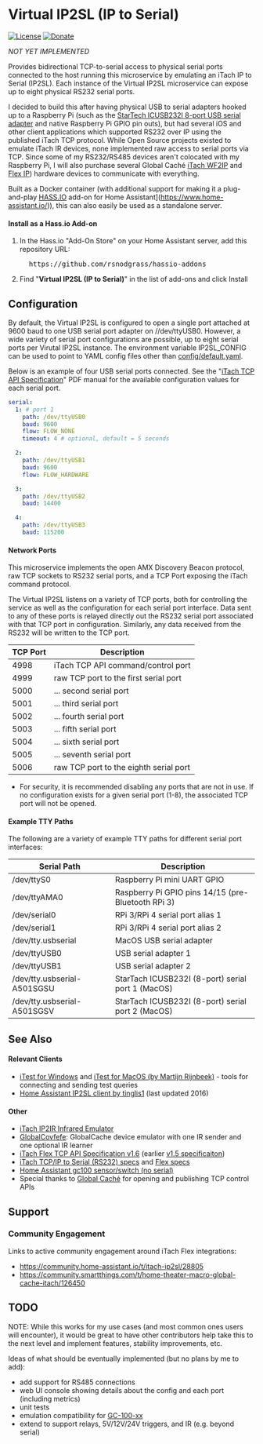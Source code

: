 # Virtual IP2SL (IP to Serial)

[![License](https://img.shields.io/badge/License-Apache%202.0-blue.svg)](https://opensource.org/licenses/Apache-2.0)
[![Donate](https://img.shields.io/badge/Donate-PayPal-green.svg)](https://www.paypal.com/cgi-bin/webscr?cmd=_donations&business=WREP29UDAMB6G)

*NOT YET IMPLEMENTED*

Provides bidirectional TCP-to-serial access to physical serial ports connected to the
host running this microservice by emulating an iTach IP to Serial (IP2SL). Each instance
of the Virtual IP2SL microservice can expose up to eight physical RS232 serial ports.

I decided to build this after having physical USB to serial adapters hooked up to a
Raspberry Pi (such as the 
[StarTech ICUSB232I 8-port USB serial adapter](https://amazon.com/StarTech-com-USB-Serial-Adapter-Hub/dp/B009AT5TB2?tag=carreramfi-20) and native Raspberry Pi GPIO pin outs), but had several iOS and other client applications 
which supported RS232 over IP using the published iTach TCP protocol. While Open
Source projects existed to emulate iTach IR devices, none implemented raw access
to serial ports via TCP. Since some of my RS232/RS485 devices aren't colocated with my
Raspberry Pi, I will also purchase several Global Caché [iTach WF2IP](/amazon.com/Global-Cache-iTach-Wi-Fi-Serial/dp/B0051BU42W?tag=carreramfi-20) and [Flex IP](https://amazon.com/Global-Cache-iTach-Flex-IP/dp/B00C6FRPIC/?tag=carreramfi-20)) hardware devices to communicate with everything.

Built as a Docker container (with additional support for
making it a plug-and-play [HASS.IO](https://www.home-assistant.io/hassio/) add-on
for Home Assistant](https://www.home-assistant.io/)), this can also easily be
used as a standalone server.

#### Install as a Hass.io Add-on

1. In the Hass.io "Add-On Store" on your Home Assistant server, add this repository URL:
<pre>
     https://github.com/rsnodgrass/hassio-addons
</pre>

2. Find "__Virtual IP2SL (IP to Serial)__" in the list of add-ons and click Install

## Configuration

By default, the Virtual IP2SL is configured to open a single port attached 
at 9600 baud to one USB serial port adapter on //dev/ttyUSB0. However, a
wide variety of serial port configurations are possible, up to eight
serial ports per Virutal IP2SL instance. The environment variable IP2SL_CONFIG
can be used to point to YAML config files other than [config/default.yaml](config/default.yaml).

Below is an example of four USB serial ports connected.
See the "[iTach TCP API Specification](https://www.globalcache.com/files/releases/flex-16/API-Flex_TCP_1.6.pdf)"
PDF manual for the available configuration values for each serial port.

```yaml
serial:
  1: # port 1
    path: /dev/ttyUSB0
    baud: 9600
    flow: FLOW_NONE
    timeout: 4 # optional, default = 5 seconds

  2: 
    path: /dev/ttyUSB1
    baud: 9600
    flow: FLOW_HARDWARE

  3: 
    path: /dev/ttyUSB2
    baud: 14400

  4: 
    path: /dev/ttyUSB3
    baud: 115200
```

#### Network Ports

This microservice implements the open AMX Discovery Beacon protocol, raw TCP sockets to 
RS232 serial ports, and a TCP Port exposing the iTach command protocol.

The Virtual IP2SL listens on a variety of TCP ports, both for controlling the service
as well as the configuration for each serial port interface. Data sent to any of these
ports is relayed directly out the RS232 serial port associated with that TCP port in
configuration. Similarly, any data received from the RS232 will be written to the
TCP port.

| TCP Port | Description                              |
| -------- | ---------------------------------------- |
| 4998     | iTach TCP API command/control port       |
| 4999     | raw TCP port to the first serial port    |
| 5000     | ... second serial port                   |
| 5001     | ... third serial port                    |
| 5002     | ... fourth serial port                   |
| 5003     | ... fifth serial port                    |
| 5004     | ... sixth serial port                    |
| 5005     | ... seventh serial port                  |
| 5006     | raw TCP port to the eighth serial port   |

* For security, it is recommended disabling any ports that are not in use.
If no configuration exists for a given serial port (1-8), the associated TCP port
will not be opened.

#### Example TTY Paths

The following are a variety of example TTY paths for different serial port interfaces:

| Serial Path                 | Description                                         |
| --------------------------- | --------------------------------------------------- |
| /dev/ttyS0                  | Raspberry Pi mini UART GPIO                         |
| /dev/ttyAMA0                | Raspberry Pi GPIO pins 14/15 (pre-Bluetooth RPi 3)  |
| /dev/serial0                | RPi 3/RPi 4 serial port alias 1                     |
| /dev/serial1                | RPi 3/RPi 4 serial port alias 2                     |
| /dev/tty.usbserial          | MacOS USB serial adapter                            |
| /dev/ttyUSB0                | USB serial adapter 1                                |
| /dev/ttyUSB1                | USB serial adapter 2                                |
| /dev/tty.usbserial-A501SGSU | StarTach ICUSB232I (8-port) serial port 1 (MacOS)   |
| /dev/tty.usbserial-A501SGSV | StarTach ICUSB232I (8-port) serial port 2 (MacOS)   |

## See Also

#### Relevant Clients

* [iTest for Windows](https://www.globalcache.com/downloads/) and [iTest for MacOS (by Martijn Rijnbeek)](http://www.rmartijnr.eu/itest.html) - tools for connecting and sending test queries
* [Home Assistant IP2SL client by tinglis1](https://github.com/tinglis1/home-assistant-custom/tree/master/custom_components/notify) (last updated 2016)

#### Other

* [iTach IP2IR Infrared Emulator](https://github.com/probonopd/ESP8266iTachEmulator/)
* [GlobalCovfefe](https://platformio.org/lib/show/5679/GlobalCovfefe): GlobalCache device emulator with one IR sender and one optional IR learner
* [iTach Flex TCP API Specification v1.6](https://www.globalcache.com/files/releases/flex-16/API-Flex_TCP_1.6.pdf)
  (earlier [v1.5 specificaiton](https://www.globalcache.com/files/docs/API-iTach.pdf))
* [iTach TCP/IP to Serial (RS232) specs](https://www.globalcache.com/products/itach/ip2slspecs/) and [Flex specs](https://www.globalcache.com/products/flex/flc-slspec/)
* [Home Assistant gc100 sensor/switch (no serial)](https://www.home-assistant.io/components/gc100)
* Special thanks to [Global Caché](https://www.globalcache.com/products/) for opening and publishing TCP control APIs

## Support

### Community Engagement

Links to active community engagement around iTach Flex integrations:

* https://community.home-assistant.io/t/itach-ip2sl/28805
* https://community.smartthings.com/t/home-theater-macro-global-cache-itach/126450

## TODO

NOTE: While this works for my use cases (and most common ones users will encounter),
it would be great to have other contributors help take this to the next level and
implement features, stability improvements, etc.

Ideas of what should be eventually implemented (but no plans by me to add):

* add support for RS485 connections
* web UI console showing details about the config and each port (including metrics)
* unit tests
* emulation compatibility for [GC-100-xx](https://www.globalcache.com/files/docs/API-GC-100.pdf)
* extend to support relays, 5V/12V/24V triggers, and IR (e.g. beyond serial)
